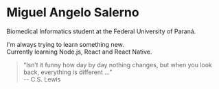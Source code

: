 # Miguel Angelo Salerno

Biomedical Informatics student at the Federal University of Paraná.

I'm always trying to learn something new.  
Currently learning Node.js, React and React Native.

> “Isn’t it funny how day by day nothing changes, but when you look back, everything is different ...”  
>  -- C.S. Lewis
